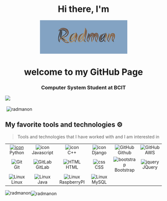 <div align="center">
      <h1>Hi there, I'm</h1>
      <img src="https://raw.githubusercontent.com/radmanon/designed_profile/main/Radman.gif" alt="👋 Hi there! I'm radman" title="👋 Hi there! I'm radman"/>
</div>

<h1 align="center">welcome to my GitHub Page</h1>
<h3 align="center">Computer System Student at BCIT</h3>

<a href="https://www.linkedin.com/in/radman-mohammadi-893487192/">
<img src="https://img.shields.io/badge/Linkedin-%231DA1F2.svg?style=for-the-badge&logo=Linkedin&logoColor=white">
</a>
<br>

<p>&nbsp;<img align="center" src="https://github-readme-stats.vercel.app/api?username=radmanon&show_icons=true&locale=en" alt="radmanon" /></p>


## My favorite tools and technologies ⚙️

> Tools and technologies that I have worked with and I am interested in

<table>
  <tr>
    <td align="center" width="96">
      <a href="#macropower-tech">
        <img src="https://techstack-generator.vercel.app/python-icon.svg" alt="icon" width="65" height="65" />
      </a>
      <br>Python
    </td>
    <td align="center" width="96">
        <img src="https://techstack-generator.vercel.app/js-icon.svg" alt="icon" width="65" height="65" />
      <br>Javascript
    </td>
    <td align="center" width="96">
        <img src="https://techstack-generator.vercel.app/cpp-icon.svg" alt="icon" width="65" height="65" />
      <br>C++
    </td>
       <td align="center" width="96">
        <img src="https://techstack-generator.vercel.app/django-icon.svg" alt="icon" width="65" height="65" />
      <br>Django
    </td>
       <td align="center" width="96">
        <img src="https://techstack-generator.vercel.app/github-icon.svg" width="65" height="65" alt="GitHub" />
      <br>Github
    </td>
        <td align="center" width="96">
        <img src="https://techstack-generator.vercel.app/aws-icon.svg" width="65" height="65" alt="GitHub" />
      <br>AWS
    </td>
  </tr>
  <tr>
    <td align="center" width="96">
        <img src="https://skillicons.dev/icons?i=git" width="48" height="48" alt="Git" />
      <br>Git
    </td>
    <td align="center"  width="96">
        <img src="https://skillicons.dev/icons?i=gitlab" width="48" height="48" alt="GitLab" />
      <br>GitLab
    </td>
    <td align="center"  width="96">
        <img src="https://skillicons.dev/icons?i=html" width="48" height="48" alt="HTML" />
      <br>HTML
    </td>
    <td align="center" width="96">
        <img src="https://skillicons.dev/icons?i=css" width="48" height="48" alt="css" />
      <br>CSS
    </td>
    <td align="center"  width="96">
        <img src="https://skillicons.dev/icons?i=bootstrap" width="48" height="48" alt="bootstrap" />
      <br>Bootstrap
    </td>
        <td align="center" width="96">
        <img src="https://skillicons.dev/icons?i=jquery" width="48" height="48" alt="jquery" />
      <br>JQuery
    </td>
  </tr>
   <tr>
            <td align="center" width="96">
        <img src="https://skillicons.dev/icons?i=linux" width="48" height="48" alt="Linux" />
      <br>Linux
    </td>
                     <td align="center" width="96">
        <img src="https://techstack-generator.vercel.app/java-icon.svg" width="48" height="48" alt="Linux" />
      <br>Java
    </td>
                     <td align="center" width="96">
        <img src="https://techstack-generator.vercel.app/raspberrypi-icon.svg" width="48" height="48" alt="Linux" />
      <br>RaspberryPI
    </td>
                     <td align="center" width="96">
        <img src="https://techstack-generator.vercel.app/mysql-icon.svg" width="48" height="48" alt="Linux" />
      <br>MySQL
    </td>
  </tr>
 <tr>
 </tr>
</table>



<p><img align="left" src="https://github-readme-stats.vercel.app/api/top-langs?username=radmanon&show_icons=true&locale=en&layout=compact" alt="radmanon" /></p>

<p><img align="center" src="https://github-readme-streak-stats.herokuapp.com/?user=radmanon&" alt="radmanon" /></p>
